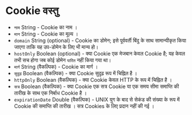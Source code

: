 # Cookie वस्तु

* `नाम` String - Cookie का नाम ।
* ` मान ` String - Cookie का मूल्य ।
* `domain` String (optional) - Cookie का डोमेन; इसे पूर्ववर्ती बिंदु के साथ सामान्यीकृत किया जाएगा ताकि यह उप-डोमेन के लिए भी मान्य हो।
* `hostOnly` Boolean (optional) - क्या Cookie एक मेजबान केवल Cookie है; यह केवल तभी सच होगा जब कोई डोमेन `पारित` नहीं किया गया था।
* ` मार्ग ` String (वैकल्पिक) - Cookie का मार्ग ।
* ` सुदृढ़ ` Boolean (वैकल्पिक) - क्या Cookie सुदृढ़ रूप में चिह्नित है ।
* ` httpOnly ` Boolean (वैकल्पिक) - क्या Cookie केवल HTTP के रूप में चिह्नित है ।
* ` सत्र ` Boolean (वैकल्पिक) - क्या Cookie एक सत्र Cookie या एक समय सीमा समाप्ति की तारीख के साथ एक निर्बाध Cookie है ।
* ` expirationDate ` Double (वैकल्पिक) - UNIX युग के बाद से सेकंड की संख्या के रूप में Cookie की समाप्ति की तारीख । सत्र Cookies के लिए प्रदान नहीं की गई ।
